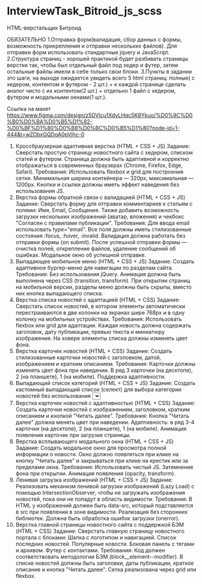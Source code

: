 # InterviewTask_Bitroid_js_scss
 HTML-верстальщик Битроид


ОБЯЗАТЕЛЬНО 
1.Отправка форм(валидация, сбор данных с формы, возможность прикрепления и отправки нескольких файлов). Для отправки форм использовать стандартные jquery и JavaScript.
2.Структура страниц - хорошей практикой будет разбивать страницы верстки так, чтобы был отдельный файл под хедер и футер, затем остальные файлы имели в себе только свои блоки.
3.Пункты в задании это шаги, на выходе ожидается увидеть всего 5 html страниц: полные( с хедером, контентом и футером - 2 шт.) + к каждой странице сделать аналог чисто с их контентом(2 шт.) + отдельно 1 файл с хедером, футером и модальными окнами(1 шт.).

Ссылка на макет https://www.figma.com/design/z5DVlcu1XdyLHqc5K8Ykuo/%D0%9C%D0%B0%D0%BA%D0%B5%D1%82-%D0%BF%D1%80%D0%B8%D0%BC%D0%B5%D1%80?node-id=1-444&t=wZObxGQDoA0pVjhc-0

1. Кроссбраузерная адаптивная верстка (HTML + CSS + JS)
Задание:
Сверстать простую страницу новостного сайта с хедером, списком статей и футером. Страница должна быть адаптивной и корректно отображаться в современных браузерах (Chrome, Firefox, Edge, Safari).
Требования:
Использовать flexbox и grid для построения сетки.
Минимальная ширина контейнера — 320px, максимальная — 1200px.
Кнопки и ссылки должны иметь эффект наведения без использования JS.
2. Верстка формы обратной связи с валидацией (HTML + CSS + JS)
Задание:
Сверстать форму для отправки комментариев к статьям с полями: Имя, Email, Сообщение. Также добавить возможность загрузки нескольких изображений (аватар, вложения) и чекбокс "Согласен с правилами публикации".
Требования:
Для ввода email использовать type="email".
Все поля должны иметь стилизованные состояния :focus, :hover, :invalid.
Валидация должна работать без отправки формы (on submit).
После успешной отправки формы — очистка полей, открепление файлов, удаление сообщений об ошибках.
Модальное окно об успешной отправке.
3. Выпадающее мобильное меню (HTML + CSS + JS)
Задание:
Создать адаптивное бургер-меню для навигации по разделам сайта.
Требования:
Без использования jQuery.
Анимация должна быть выполнена через CSS (transition, transform).
При открытии страниц на мобильной версии, разделы меню должны быть скрыты, вместо них кнопка выпадающего списка.
4. Верстка списка новостей с адаптацией (HTML + CSS)
Задание:
Сверстать список новостей, в котором элементы автоматически перестраиваются в две колонки на экранах шире 768px и в одну колонку на мобильных устройствах.
Требования:
Использовать flexbox или grid для адаптации.
Каждая новость должна содержать заголовок, дату публикации, превью текста и миниатюру изображения.
На ховере элементы списка должны изменять цвет фона.
5. Верстка карточек новостей (HTML + CSS)
Задание:
Создать стилизованные карточки новостей с заголовком, датой, изображением и кратким описанием.
Требования:
Карточки должны изменять цвет фона при наведении.
В ряд 3 карточки (на десктопе), 2 (на планшете), 1 (на мобиле).
Поддержка адаптивности.
6. Выпадающий список категорий (HTML + CSS + JS)
Задание:
Создать кастомный выпадающий список (селект) для выбора категории новостей без использования <select>.
Требования:
Использовать div или ul/li.
Должна быть реализована возможность выбора элемента.
При клике за пределами списка он должен закрываться.
7. Верстка карточек новостей с адаптивностью (HTML + CSS)
Задание:
Создать карточки новостей с изображением, заголовком, кратким описанием и кнопкой "Читать далее".
Требования:
Кнопка "Читать далее" должна менять цвет при наведении.
Адаптивность: в ряд 3-4 карточки (на десктопе), 2 (на планшете), 1 (на мобиле).
Анимация появления карточек при загрузке страницы.
8. Верстка всплывающего модального окна (HTML + CSS + JS)
Задание:
Создать модальное окно для просмотра полной информации о новости. Окно должно появляться при клике на кнопку "Читать далее" и закрываться при клике на крестик или за пределами окна.
Требования:
Использовать чистый JS.
Затемнение фона при открытии.
Анимация появления (opacity, transform).
9. Ленивая загрузка изображений (HTML + CSS + JS)
Задание:
Реализовать механизм ленивой загрузки изображений (Lazy Load) с помощью IntersectionObserver, чтобы не загружать изображения новостей, пока они не попадут в область видимости.
Требования:
В HTML у изображений должен быть data-src, который подставляется в src при появлении в зоне видимости.
Реализация без сторонних библиотек.
Должна быть обработка ошибок загрузки (onerror).
10. Верстка главной страницы новостного сайта с поддержкой БЭМ (HTML + CSS)
Задание:
Сверстать главную страницу новостного портала с блоками:
Шапка с логотипом и навигацией.
Список последних новостей.
Популярные новости.
Боковая панель с тегами и архивом.
Футер с контактами.
Требования:
Код должен соответствовать методологии БЭМ (block__element--modifier).
В списке новостей должны быть заголовки, даты публикации, краткое описание и кнопка "Читать далее".
Сетка реализована через grid или flexbox.
